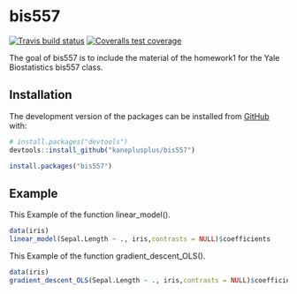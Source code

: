 
# bis557

<!-- badges: start -->
[![Travis build status](https://travis-ci.com/cz354/bis557.svg?branch=master)](https://travis-ci.com/cz354/bis557)
[![Coveralls test coverage](https://coveralls.io/repos/github/cz354/bis557/badge.svg)](https://coveralls.io/r/cz354/bis557?branch=master)
<!-- badges: end -->

The goal of bis557 is to include the material of the homework1 for the Yale Biostatistics bis557 class.

## Installation

The development version of the packages can be installed from [GitHub](https://github.com/) with:


``` r
# install.packages("devtools")
devtools::install_github("kaneplusplus/bis557")

install.packages("bis557")
```

## Example

This Example of the function linear_model().

``` r
data(iris)
linear_model(Sepal.Length ~ ., iris,contrasts = NULL)$coefficients
```
This Example of the function gradient_descent_OLS().

``` r
data(iris)
gradient_descent_OLS(Sepal.Length ~ ., iris,contrasts = NULL)$coefficients
```
